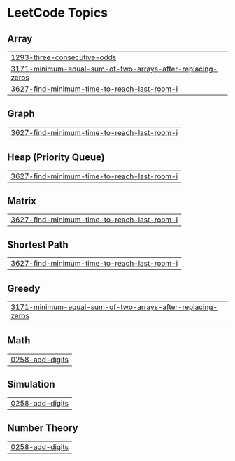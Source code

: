 

<!---LeetCode Topics Start-->
# LeetCode Topics
## Array
|  |
| ------- |
| [1293-three-consecutive-odds](https://github.com/solomon-2105/DSA/tree/master/1293-three-consecutive-odds) |
| [3171-minimum-equal-sum-of-two-arrays-after-replacing-zeros](https://github.com/solomon-2105/DSA/tree/master/3171-minimum-equal-sum-of-two-arrays-after-replacing-zeros) |
| [3627-find-minimum-time-to-reach-last-room-i](https://github.com/solomon-2105/DSA/tree/master/3627-find-minimum-time-to-reach-last-room-i) |
## Graph
|  |
| ------- |
| [3627-find-minimum-time-to-reach-last-room-i](https://github.com/solomon-2105/DSA/tree/master/3627-find-minimum-time-to-reach-last-room-i) |
## Heap (Priority Queue)
|  |
| ------- |
| [3627-find-minimum-time-to-reach-last-room-i](https://github.com/solomon-2105/DSA/tree/master/3627-find-minimum-time-to-reach-last-room-i) |
## Matrix
|  |
| ------- |
| [3627-find-minimum-time-to-reach-last-room-i](https://github.com/solomon-2105/DSA/tree/master/3627-find-minimum-time-to-reach-last-room-i) |
## Shortest Path
|  |
| ------- |
| [3627-find-minimum-time-to-reach-last-room-i](https://github.com/solomon-2105/DSA/tree/master/3627-find-minimum-time-to-reach-last-room-i) |
## Greedy
|  |
| ------- |
| [3171-minimum-equal-sum-of-two-arrays-after-replacing-zeros](https://github.com/solomon-2105/DSA/tree/master/3171-minimum-equal-sum-of-two-arrays-after-replacing-zeros) |
## Math
|  |
| ------- |
| [0258-add-digits](https://github.com/solomon-2105/DSA/tree/master/0258-add-digits) |
## Simulation
|  |
| ------- |
| [0258-add-digits](https://github.com/solomon-2105/DSA/tree/master/0258-add-digits) |
## Number Theory
|  |
| ------- |
| [0258-add-digits](https://github.com/solomon-2105/DSA/tree/master/0258-add-digits) |
<!---LeetCode Topics End-->